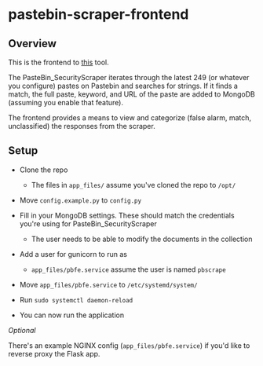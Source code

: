 # pastebin-scraper-frontend

## Overview

This is the frontend to [this](https://github.com/mitchya1/PasteBin_SecurityScraper) tool.

The PasteBin_SecurityScraper iterates through the latest 249 (or whatever you configure) pastes on Pastebin and searches for strings. If it finds a match, the full paste, keyword, and URL of the paste are added to MongoDB (assuming you enable that feature).

The frontend provides a means to view and categorize (false alarm, match, unclassified) the responses from the scraper.

## Setup

- Clone the repo
    - The files in `app_files/` assume you've cloned the repo to `/opt/`

- Move `config.example.py` to `config.py`

- Fill in your MongoDB settings. These should match the credentials you're using for PasteBin_SecurityScraper
    - The user needs to be able to modify the documents in the collection

- Add a user for gunicorn to run as
    - `app_files/pbfe.service` assume the user is named `pbscrape`

- Move `app_files/pbfe.service` to `/etc/systemd/system/`

- Run `sudo systemctl daemon-reload`

- You can now run the application

*Optional*

There's an example NGINX config (`app_files/pbfe.service`) if you'd like to reverse proxy the Flask app.

